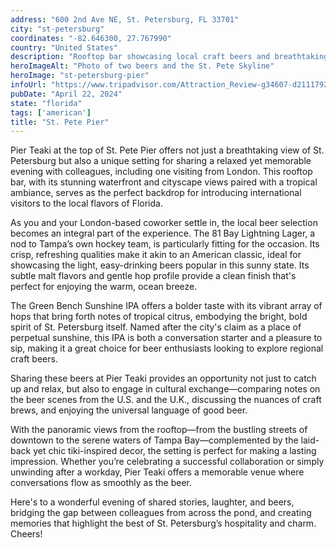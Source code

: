 ```yaml
---
address: "600 2nd Ave NE, St. Petersburg, FL 33701"
city: "st-petersburg"
coordinates: "-82.646300, 27.767990"
country: "United States"
description: "Rooftop bar showcasing local craft beers and breathtaking views"
heroImageAlt: "Photo of two beers and the St. Pete Skyline"
heroImage: "st-petersburg-pier"
infoUrl: "https://www.tripadvisor.com/Attraction_Review-g34607-d21117923-Reviews-St_Pete_Pier-St_Petersburg_Florida.html"
pubDate: "April 22, 2024"
state: "florida"
tags: ['american']
title: "St. Pete Pier"
---
```


Pier Teaki at the top of St. Pete Pier offers not just a breathtaking view of St. Petersburg but also a unique setting for sharing a relaxed yet memorable evening with colleagues, including one visiting from London. This rooftop bar, with its stunning waterfront and cityscape views paired with a tropical ambiance, serves as the perfect backdrop for introducing international visitors to the local flavors of Florida.

As you and your London-based coworker settle in, the local beer selection becomes an integral part of the experience. The 81 Bay Lightning Lager, a nod to Tampa’s own hockey team, is particularly fitting for the occasion. Its crisp, refreshing qualities make it akin to an American classic, ideal for showcasing the light, easy-drinking beers popular in this sunny state. Its subtle malt flavors and gentle hop profile provide a clean finish that's perfect for enjoying the warm, ocean breeze.

The Green Bench Sunshine IPA offers a bolder taste with its vibrant array of hops that bring forth notes of tropical citrus, embodying the bright, bold spirit of St. Petersburg itself. Named after the city's claim as a place of perpetual sunshine, this IPA is both a conversation starter and a pleasure to sip, making it a great choice for beer enthusiasts looking to explore regional craft beers.

Sharing these beers at Pier Teaki provides an opportunity not just to catch up and relax, but also to engage in cultural exchange—comparing notes on the beer scenes from the U.S. and the U.K., discussing the nuances of craft brews, and enjoying the universal language of good beer.

With the panoramic views from the rooftop—from the bustling streets of downtown to the serene waters of Tampa Bay—complemented by the laid-back yet chic tiki-inspired decor, the setting is perfect for making a lasting impression. Whether you’re celebrating a successful collaboration or simply unwinding after a workday, Pier Teaki offers a memorable venue where conversations flow as smoothly as the beer.

Here's to a wonderful evening of shared stories, laughter, and beers, bridging the gap between colleagues from across the pond, and creating memories that highlight the best of St. Petersburg’s hospitality and charm. Cheers!